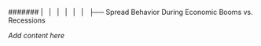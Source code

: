 ####### |   |   |   |   |   |   ├── Spread Behavior During Economic Booms vs. Recessions

*Add content here*